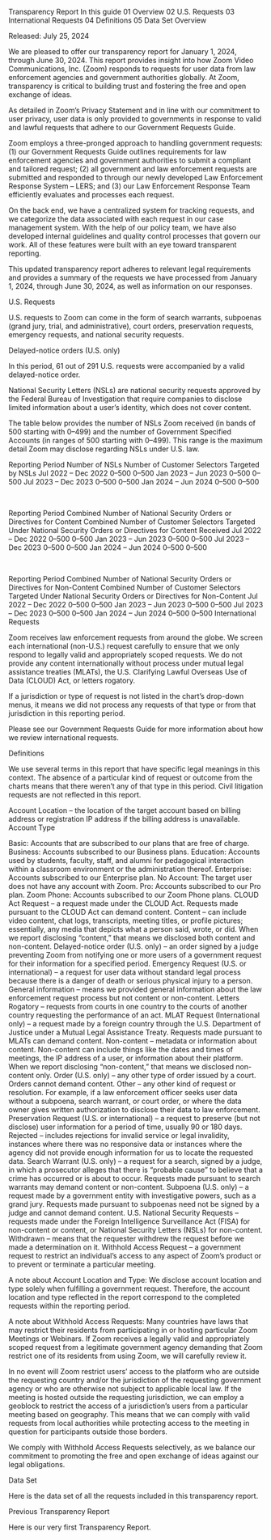 Transparency Report
In this guide
01
Overview
02
U.S. Requests
03
International Requests
04
Definitions
05
Data Set
Overview

Released: July 25, 2024

We are pleased to offer our transparency report for January 1, 2024, through June 30, 2024. This report provides insight into how Zoom Video Communications, Inc. (Zoom) responds to requests for user data from law enforcement agencies and government authorities globally. At Zoom, transparency is critical to building trust and fostering the free and open exchange of ideas.

As detailed in Zoom’s Privacy Statement and in line with our commitment to user privacy, user data is only provided to governments in response to valid and lawful requests that adhere to our Government Requests Guide.

Zoom employs a three-pronged approach to handling government requests: (1) our Government Requests Guide outlines requirements for law enforcement agencies and government authorities to submit a compliant and tailored request; (2) all government and law enforcement requests are submitted and responded to through our newly developed Law Enforcement Response System – LERS; and (3) our Law Enforcement Response Team efficiently evaluates and processes each request.

On the back end, we have a centralized system for tracking requests, and we categorize the data associated with each request in our case management system. With the help of our policy team, we have also developed internal guidelines and quality control processes that govern our work. All of these features were built with an eye toward transparent reporting.

This updated transparency report adheres to relevant legal requirements and provides a summary of the requests we have processed from January 1, 2024, through June 30, 2024, as well as information on our responses.

U.S. Requests

U.S. requests to Zoom can come in the form of search warrants, subpoenas (grand jury, trial, and administrative), court orders, preservation requests, emergency requests, and national security requests.

Delayed-notice orders (U.S. only)

In this period, 61 out of 291 U.S. requests were accompanied by a valid delayed-notice order.

National Security Letters (NSLs) are national security requests approved by the Federal Bureau of Investigation that require companies to disclose limited information about a user’s identity, which does not cover content.

The table below provides the number of NSLs Zoom received (in bands of 500 starting with 0–499) and the number of Government Specified Accounts (in ranges of 500 starting with 0–499). This range is the maximum detail Zoom may disclose regarding NSLs under U.S. law.

Reporting Period	Number of NSLs	Number of Customer Selectors Targeted by NSLs
Jul 2022 – Dec 2022	0–500	0–500
Jan 2023 – Jun 2023	0–500	0–500
Jul 2023 – Dec 2023	0–500	0–500
Jan 2024 – Jun 2024	0–500	0–500

 

Reporting Period	Combined Number of National Security Orders or Directives for Content	Combined Number of Customer Selectors Targeted Under National Security Orders or Directives for Content Received
Jul 2022 – Dec 2022	0–500	0–500
Jan 2023 – Jun 2023	0–500	0–500
Jul 2023 – Dec 2023	0–500	0–500
Jan 2024 – Jun 2024	0–500	0–500

 

Reporting Period	Combined Number of National Security Orders or Directives for Non-Content	Combined Number of Customer Selectors Targeted Under National Security Orders or Directives for Non-Content
Jul 2022 – Dec 2022	0–500	0–500
Jan 2023 – Jun 2023	0–500	0–500
Jul 2023 – Dec 2023	0–500	0–500
Jan 2024 – Jun 2024	0–500	0–500
International Requests

Zoom receives law enforcement requests from around the globe. We screen each international (non-U.S.) request carefully to ensure that we only respond to legally valid and appropriately scoped requests. We do not provide any content internationally without process under mutual legal assistance treaties (MLATs), the U.S. Clarifying Lawful Overseas Use of Data (CLOUD) Act, or letters rogatory.

If a jurisdiction or type of request is not listed in the chart’s drop-down menus, it means we did not process any requests of that type or from that jurisdiction in this reporting period.

Please see our Government Requests Guide for more information about how we review international requests.

Definitions

We use several terms in this report that have specific legal meanings in this context. The absence of a particular kind of request or outcome from the charts means that there weren’t any of that type in this period. Civil litigation requests are not reflected in this report.

Account Location – the location of the target account based on billing address or registration IP address if the billing address is unavailable.
Account Type

Basic: Accounts that are subscribed to our plans that are free of charge.
Business: Accounts subscribed to our Business plans.
Education: Accounts used by students, faculty, staff, and alumni for pedagogical interaction within a classroom environment or the administration thereof.
Enterprise: Accounts subscribed to our Enterprise plan.
No Account: The target user does not have any account with Zoom.
Pro: Accounts subscribed to our Pro plan.
Zoom Phone: Accounts subscribed to our Zoom Phone plans.
CLOUD Act Request – a request made under the CLOUD Act. Requests made pursuant to the CLOUD Act can demand content.
Content – can include video content, chat logs, transcripts, meeting titles, or profile pictures; essentially, any media that depicts what a person said, wrote, or did. When we report disclosing “content,” that means we disclosed both content and non-content.
Delayed-notice order (U.S. only) – an order signed by a judge preventing Zoom from notifying one or more users of a government request for their information for a specified period.
Emergency Request (U.S. or international) – a request for user data without standard legal process because there is a danger of death or serious physical injury to a person.
General information – means we provided general information about the law enforcement request process but not content or non-content.
Letters Rogatory – requests from courts in one country to the courts of another country requesting the performance of an act.
MLAT Request (International only) – a request made by a foreign country through the U.S. Department of Justice under a Mutual Legal Assistance Treaty. Requests made pursuant to MLATs can demand content.
Non-content – metadata or information about content. Non-content can include things like the dates and times of meetings, the IP address of a user, or information about their platform. When we report disclosing “non-content,” that means we disclosed non-content only.
Order (U.S. only) – any other type of order issued by a court. Orders cannot demand content.
Other – any other kind of request or resolution. For example, if a law enforcement officer seeks user data without a subpoena, search warrant, or court order, or where the data owner gives written authorization to disclose their data to law enforcement.
Preservation Request (U.S. or international) – a request to preserve (but not disclose) user information for a period of time, usually 90 or 180 days.
Rejected – includes rejections for invalid service or legal invalidity, instances where there was no responsive data or instances where the agency did not provide enough information for us to locate the requested data.
Search Warrant (U.S. only) – a request for a search, signed by a judge, in which a prosecutor alleges that there is “probable cause” to believe that a crime has occurred or is about to occur. Requests made pursuant to search warrants may demand content or non-content.
Subpoena (U.S. only) – a request made by a government entity with investigative powers, such as a grand jury. Requests made pursuant to subpoenas need not be signed by a judge and cannot demand content.
U.S. National Security Requests – requests made under the Foreign Intelligence Surveillance Act (FISA) for non-content or content, or National Security Letters (NSLs) for non-content.
Withdrawn – means that the requester withdrew the request before we made a determination on it.
Withhold Access Request – a government request to restrict an individual’s access to any aspect of Zoom’s product or to prevent or terminate a particular meeting.

A note about Account Location and Type: We disclose account location and type solely when fulfilling a government request. Therefore, the account location and type reflected in the report correspond to the completed requests within the reporting period.

A note about Withhold Access Requests: Many countries have laws that may restrict their residents from participating in or hosting particular Zoom Meetings or Webinars. If Zoom receives a legally valid and appropriately scoped request from a legitimate government agency demanding that Zoom restrict one of its residents from using Zoom, we will carefully review it.

In no event will Zoom restrict users’ access to the platform who are outside the requesting country and/or the jurisdiction of the requesting government agency or who are otherwise not subject to applicable local law. If the meeting is hosted outside the requesting jurisdiction, we can employ a geoblock to restrict the access of a jurisdiction’s users from a particular meeting based on geography. This means that we can comply with valid requests from local authorities while protecting access to the meeting in question for participants outside those borders.

We comply with Withhold Access Requests selectively, as we balance our commitment to promoting the free and open exchange of ideas against our legal obligations.

Data Set

Here is the data set of all the requests included in this transparency report.

Previous Transparency Report

Here is our very first Transparency Report.
